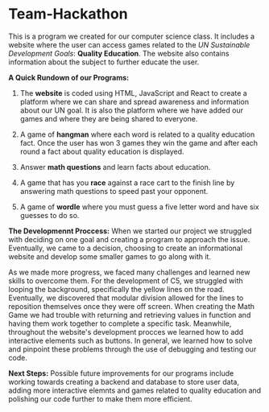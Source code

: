 # Team-Hackathon
  This is a program we created for our computer science class. It includes a website where the user can access games related to the *UN Sustainable Development Goals*: **Quality Education**. The website also contains information about the subject to further educate the user.

**A Quick Rundown of our Programs:**
1. The **website** is coded using HTML, JavaScript and React to create a platform where we can share and spread awareness and information about our UN goal. It is also the platform where we have added our games and where they are being shared to everyone.
  
2. A game of **hangman** where each word is related to a quality education fact. Once the user has won 3 games they win the game and after  each round a fact about quality education is displayed.
   
3. Answer **math questions** and learn facts about education.
  
4. A game that has you **race** against a race cart to the finish line by answering math questions to speed past your opponent.
  
5. A game of **wordle** where you must guess a five letter word and have six guesses to do so.
  
**The Developmennt Proccess:**
  When we started our project we struggled with deciding on one goal and creating a program to approach the issue. Eventually, we came to a decision, choosing to create an informational website and develop some smaller games to go along with it.

  As we made more progress, we faced many challenges and learned new skills to overcome them. For the development of C5, we struggled with looping the background, specifically the yellow lines on the road. Eventually, we discovered that modular division allowed for the lines to reposition themselves once they were off screen. When creating the Math Game we had trouble with returning and retrieving values in function and having them work together to complete a specific task. Meanwhile, throughout the website's development procces we learned how to add interactive elements such as buttons. In general, we learned how to solve and pinpoint these problems through the use of debugging and testing our code.

**Next Steps:**
  Possible future improvements for our programs include working towards creating a backend and database to store user data, adding more interactive elemnts and games related to quality education and polishing our code further to make them more efficient.
